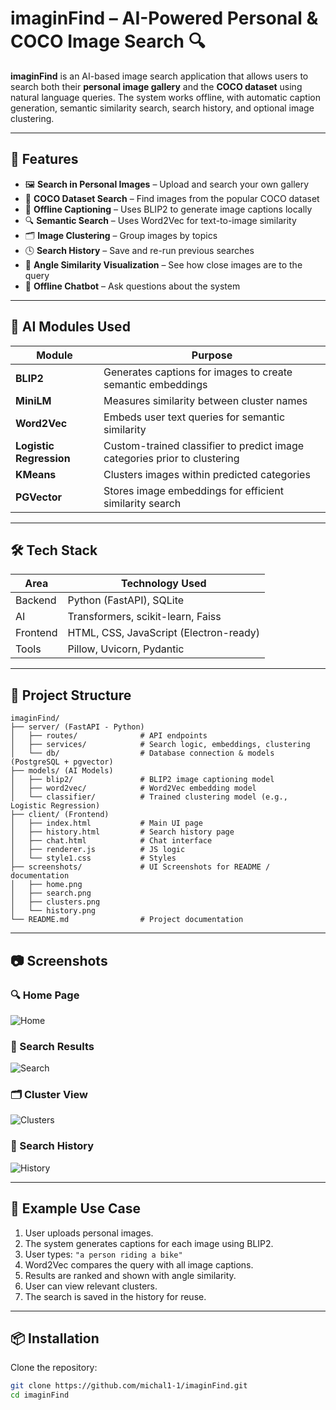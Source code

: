 # imaginFind – AI-Powered Personal & COCO Image Search 🔍

**imaginFind** is an AI-based image search application that allows users to search both their **personal image gallery** and the **COCO dataset** using natural language queries. The system works offline, with automatic caption generation, semantic similarity search, search history, and optional image clustering.

---

## 🚀 Features

- 🖼️ **Search in Personal Images** – Upload and search your own gallery  
- 🧠 **COCO Dataset Search** – Find images from the popular COCO dataset  
- 📝 **Offline Captioning** – Uses BLIP2 to generate image captions locally  
- 🔍 **Semantic Search** – Uses Word2Vec for text-to-image similarity  
- 🗂️ **Image Clustering** – Group images by topics  
- 🕓 **Search History** – Save and re-run previous searches  
- 📐 **Angle Similarity Visualization** – See how close images are to the query  
- 💬 **Offline Chatbot** – Ask questions about the system


---

## 🧠 AI Modules Used

| Module                | Purpose                                                     |
|-----------------------|-------------------------------------------------------------|
| **BLIP2**             | Generates captions for images to create semantic embeddings |
| **MiniLM**   | Measures similarity between cluster names   |
| **Word2Vec**          | Embeds user text queries for semantic similarity            |
| **Logistic Regression** | Custom-trained classifier to predict image categories prior to clustering |
| **KMeans**            | Clusters images within predicted categories                  |
| **PGVector**          | Stores image embeddings for efficient similarity search      |

---

## 🛠️ Tech Stack

| Area     | Technology Used                        |
|----------|----------------------------------------|
| Backend  | Python (FastAPI), SQLite               |
| AI       | Transformers, scikit-learn, Faiss      |
| Frontend | HTML, CSS, JavaScript (Electron-ready) |
| Tools    | Pillow, Uvicorn, Pydantic      |

---

## 📁 Project Structure
```
imaginFind/
├── server/ (FastAPI - Python)
│   ├── routes/              # API endpoints
│   ├── services/            # Search logic, embeddings, clustering
│   └── db/                  # Database connection & models (PostgreSQL + pgvector)
├── models/ (AI Models)
│   ├── blip2/               # BLIP2 image captioning model
│   ├── word2vec/            # Word2Vec embedding model
│   └── classifier/          # Trained clustering model (e.g., Logistic Regression)
├── client/ (Frontend)
│   ├── index.html           # Main UI page
│   ├── history.html         # Search history page
│   ├── chat.html            # Chat interface
│   ├── renderer.js          # JS logic
│   └── style1.css           # Styles
├── screenshots/             # UI Screenshots for README / documentation
│   ├── home.png
│   ├── search.png
│   ├── clusters.png
│   └── history.png
└── README.md                # Project documentation

```


---

## 📷 Screenshots

### 🔍 Home Page  
![Home](screenshots/home.png)

### 🧠 Search Results  
![Search](screenshots/search.png)

### 🗂️ Cluster View  
![Clusters](screenshots/clusters.png)

### 📜 Search History  
![History](screenshots/history.png)

---

## 🧪 Example Use Case

1. User uploads personal images.  
2. The system generates captions for each image using BLIP2.  
3. User types: `"a person riding a bike"`  
4. Word2Vec compares the query with all image captions.  
5. Results are ranked and shown with angle similarity.  
6. User can view relevant clusters.  
7. The search is saved in the history for reuse.

---

## 📦 Installation

Clone the repository:

```bash
git clone https://github.com/michal1-1/imaginFind.git
cd imaginFind

